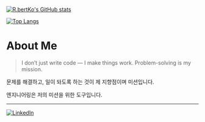 [![R.bertKo's GitHub stats](https://github-readme-stats.vercel.app/api?username=RbertKo&theme=radical)](https://github.com/anuraghazra/github-readme-stats)

[![Top Langs](https://github-readme-stats.vercel.app/api/top-langs/?username=RbertKo&layout=compact&theme=radical)](https://github.com/anuraghazra/github-readme-stats)

# About Me

> I don’t just write code — I make things work. Problem-solving is my mission.

문제를 해결하고, 일이 돠도록 하는 것이 제 지향점이며 미션입니다.

엔지니어링은 저의 미션을 위한 도구입니다.

---

[![LinkedIn](https://img.shields.io/badge/LinkedIn-0A66C2?style=flat-square&logo=LinkedIn&logoColor=white&link=https://www.linkedin.com/in/명석-고-13439016a/)](https://www.linkedin.com/in/명석-고-13439016a/)
